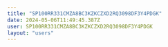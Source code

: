 ```yaml
---
title: "SP100RR331CMZA8BC3KZKCZXD2RQ3098DF3Y4PDGK"
date: 2024-05-06T11:49:45.387Z
user: SP100RR331CMZA8BC3KZKCZXD2RQ3098DF3Y4PDGK
layout: "users"
---
```

    